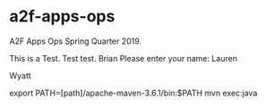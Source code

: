 # a2f-apps-ops
A2F Apps Ops Spring Quarter 2019.

This is a Test. Test test.
Brian
Please enter your name: 
Lauren

Wyatt




export PATH=[path]/apache-maven-3.6.1/bin:$PATH
mvn exec:java